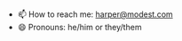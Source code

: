 - 📫 How to reach me: [harper@modest.com](mailto:harper@modest.com)
- 😄 Pronouns: he/him or they/them
<!-- age starts --><!-- age ends -->